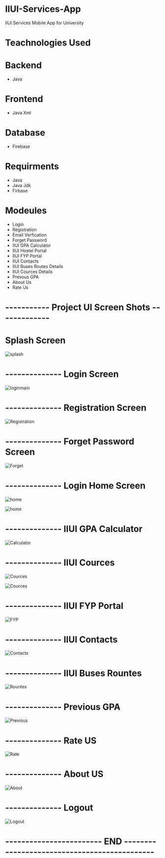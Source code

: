 # IIUI-Services-App
IIUI Services Mobile App for University

# Teachnologies Used
# Backend
- Java
# Frontend
- Java Xml
# Database
- Firebase

 # Requirments
 - Java
 - Java Jdk
 - Firbase 
 # Modeules
 - Login
 - Registration 
 - Email Verfication
 - Forget Password
 - IIUI GPA Calculator
 - IIUI Hostel Portal
 - IIUI FYP Portal
 - IIUI Contacts
 - IIUI Buses Routes Details
 - IIUI Cources Details 
 - Prevous GPA
 - About Us
 - Rate Us
 
  #                            ----------- Project UI Screen Shots -------------
  
  # Splash Screen
  ![splash](https://github.com/MuhammadIshaqSkd/IIUI-Services-App/blob/main/screenshots/slasp%20screen.jpeg?raw=true)
  
  # --------------  Login Screen
   ![loginmain](https://github.com/MuhammadIshaqSkd/IIUI-Services-App/blob/main/screenshots/login%20main.jpeg?raw=true)
   
  # --------------  Registration Screen
   ![Registration](https://github.com/MuhammadIshaqSkd/IIUI-Services-App/blob/main/screenshots/sign%20up.jpeg?raw=true)
   
   # --------------  Forget Password Screen
   ![Forget](https://github.com/MuhammadIshaqSkd/IIUI-Services-App/blob/main/screenshots/forget%20pasword.jpeg?raw=true)
   
   # -------------- Login Home Screen
   ![home](https://github.com/MuhammadIshaqSkd/IIUI-Services-App/blob/main/screenshots/home%20login.jpeg?raw=true)
   
   ![home](https://github.com/MuhammadIshaqSkd/IIUI-Services-App/blob/main/screenshots/fregments%20home.jpeg?raw=true)
   
  # -------------- IIUI GPA Calculator
   ![Calculator](https://github.com/MuhammadIshaqSkd/IIUI-Services-App/blob/main/screenshots/gpa%20calculator.jpeg?raw=true) 
  
  # -------------- IIUI Cources 
  ![Cources](https://github.com/MuhammadIshaqSkd/IIUI-Services-App/blob/main/screenshots/coureces%201.jpeg?raw=true) 
  
  ![Cources](https://github.com/MuhammadIshaqSkd/IIUI-Services-App/blob/main/screenshots/coureces%202.jpeg?raw=true) 
  
  # -------------- IIUI FYP Portal 
  ![FYP](https://github.com/MuhammadIshaqSkd/IIUI-Services-App/blob/main/screenshots/login.jpeg?raw=true)
  
   # -------------- IIUI Contacts  
  ![Contacts](https://github.com/MuhammadIshaqSkd/IIUI-Services-App/blob/main/screenshots/iiui%20contacts.jpeg?raw=true)
  
  # -------------- IIUI Buses Rountes  
  ![Rountes](https://github.com/MuhammadIshaqSkd/IIUI-Services-App/blob/main/screenshots/iiui%20routes.jpeg?raw=true)
  
  # -------------- Previous GPA
  ![Previous](https://github.com/MuhammadIshaqSkd/IIUI-Services-App/blob/main/screenshots/pre%20gpa.jpeg?raw=true)
  
  # --------------  Rate US
  ![Rate](https://github.com/MuhammadIshaqSkd/IIUI-Services-App/blob/main/screenshots/rate%20us.jpeg?raw=true)
  
  # --------------  About US
  ![About](https://github.com/MuhammadIshaqSkd/IIUI-Services-App/blob/main/screenshots/about%20us.jpeg?raw=true)
  
  # --------------  Logout 
  ![Logout](https://github.com/MuhammadIshaqSkd/IIUI-Services-App/blob/main/screenshots/logout.jpeg?raw=true)
  
  # ------------------------  END ---------------------------------------------
   
